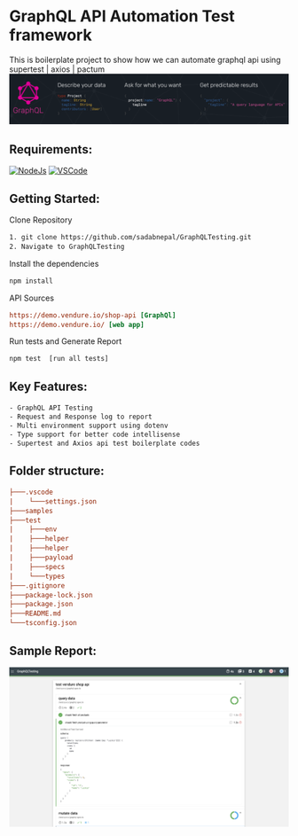 # GraphQL API Automation Test framework
This is boilerplate project to show how we can automate graphql api using supertest | axios | pactum
![header](./samples//GraphQL_banner.png)

## Requirements:

[![NodeJs](https://img.shields.io/badge/-NodeJS-%23339933?logo=npm)](https://nodejs.org/en/download/)
[![VSCode](https://img.shields.io/badge/-Visual%20Studio%20Code-%233178C6?logo=visual-studio-code)](https://code.visualstudio.com/download)

## Getting Started:

Clone Repository

```bash
1. git clone https://github.com/sadabnepal/GraphQLTesting.git
2. Navigate to GraphQLTesting
```

Install the dependencies

```bash
npm install
```

API Sources

```ini
https://demo.vendure.io/shop-api [GraphQl]
https://demo.vendure.io/ [web app]
```

Run tests and Generate Report

```bash
npm test  [run all tests]
```

## Key Features:

    - GraphQL API Testing
    - Request and Response log to report
    - Multi environment support using dotenv
    - Type support for better code intellisense
    - Supertest and Axios api test boilerplate codes

## Folder structure:

```ini
├───.vscode
|    └───settings.json
├───samples
├───test
|    ├───env
|    ├───helper
|    ├───helper
|    ├───payload
|    ├───specs
|    └───types
├───.gitignore
├───package-lock.json
├───package.json
├───README.md
└───tsconfig.json
```

## Sample Report:

![image](./samples/report.png)
